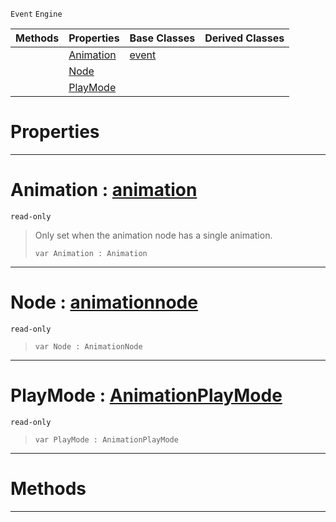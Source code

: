  `Event` `Engine`



|Methods|Properties|Base Classes|Derived Classes|
|---|---|---|---|
| |[ Animation](https://github.com/zeroengineteam/ZeroDocs/blob/master/code_reference/class_reference/animationgraphevent.markdown#animation-zero-engine-do)|[event](https://github.com/zeroengineteam/ZeroDocs/blob/master/code_reference/class_reference/event.markdown)| |
| |[ Node](https://github.com/zeroengineteam/ZeroDocs/blob/master/code_reference/class_reference/animationgraphevent.markdown#node-zero-engine-documen)| | |
| |[ PlayMode](https://github.com/zeroengineteam/ZeroDocs/blob/master/code_reference/class_reference/animationgraphevent.markdown#playmode-zero-engine-doc)| | |


 #  Properties


---  
 #  Animation : [animation](https://github.com/zeroengineteam/ZeroDocs/blob/master/code_reference/class_reference/animation.markdown)

 `read-only`

> Only set when the animation node has a single animation.
> ``` lang=cpp, name=Zilch
> var Animation : Animation


---  
 #  Node : [animationnode](https://github.com/zeroengineteam/ZeroDocs/blob/master/code_reference/class_reference/animationnode.markdown)

 `read-only`

> 
> ``` lang=cpp, name=Zilch
> var Node : AnimationNode


---  
 #  PlayMode : [AnimationPlayMode](https://github.com/zeroengineteam/ZeroDocs/blob/master/code_reference/enum_reference.markdown#animationplaymode)

 `read-only`

> 
> ``` lang=cpp, name=Zilch
> var PlayMode : AnimationPlayMode


---  
 #  Methods


---  
 

 